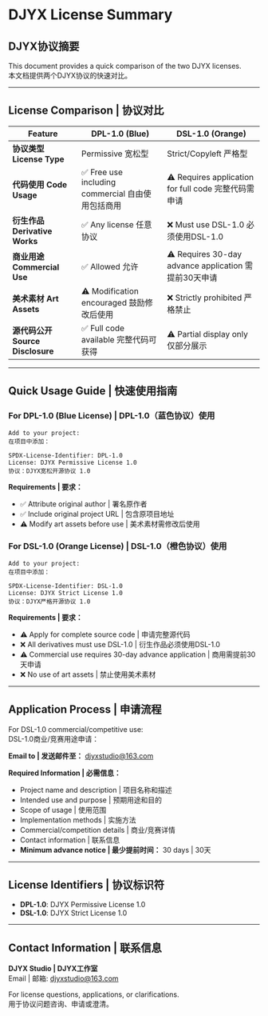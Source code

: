 # DJYX License Summary
## DJYX协议摘要

This document provides a quick comparison of the two DJYX licenses.  
本文档提供两个DJYX协议的快速对比。

---

## License Comparison | 协议对比

| Feature | DPL-1.0 (Blue) | DSL-1.0 (Orange) |
|---------|-----------------|-------------------|
| **协议类型 License Type** | Permissive 宽松型 | Strict/Copyleft 严格型 |
| **代码使用 Code Usage** | ✅ Free use including commercial 自由使用包括商用 | ⚠️ Requires application for full code 完整代码需申请 |
| **衍生作品 Derivative Works** | ✅ Any license 任意协议 | ❌ Must use DSL-1.0 必须使用DSL-1.0 |
| **商业用途 Commercial Use** | ✅ Allowed 允许 | ⚠️ Requires 30-day advance application 需提前30天申请 |
| **美术素材 Art Assets** | ⚠️ Modification encouraged 鼓励修改后使用 | ❌ Strictly prohibited 严格禁止 |
| **源代码公开 Source Disclosure** | ✅ Full code available 完整代码可获得 | ⚠️ Partial display only 仅部分展示 |

---

## Quick Usage Guide | 快速使用指南

### For DPL-1.0 (Blue License) | DPL-1.0（蓝色协议）使用

```
Add to your project:
在项目中添加：

SPDX-License-Identifier: DPL-1.0
License: DJYX Permissive License 1.0
协议：DJYX宽松开源协议 1.0
```

**Requirements | 要求：**
- ✅ Attribute original author | 署名原作者
- ✅ Include original project URL | 包含原项目地址
- ⚠️ Modify art assets before use | 美术素材需修改后使用

### For DSL-1.0 (Orange License) | DSL-1.0（橙色协议）使用

```
Add to your project:
在项目中添加：

SPDX-License-Identifier: DSL-1.0
License: DJYX Strict License 1.0
协议：DJYX严格开源协议 1.0
```

**Requirements | 要求：**
- ⚠️ Apply for complete source code | 申请完整源代码
- ❌ All derivatives must use DSL-1.0 | 衍生作品必须使用DSL-1.0
- ⚠️ Commercial use requires 30-day advance application | 商用需提前30天申请
- ❌ No use of art assets | 禁止使用美术素材

---

## Application Process | 申请流程

For DSL-1.0 commercial/competitive use:  
DSL-1.0商业/竞赛用途申请：

**Email to | 发送邮件至：** djyxstudio@163.com

**Required Information | 必需信息：**
- Project name and description | 项目名称和描述
- Intended use and purpose | 预期用途和目的  
- Scope of usage | 使用范围
- Implementation methods | 实施方法
- Commercial/competition details | 商业/竞赛详情
- Contact information | 联系信息
- **Minimum advance notice | 最少提前时间：** 30 days | 30天

---

## License Identifiers | 协议标识符

- **DPL-1.0**: DJYX Permissive License 1.0
- **DSL-1.0**: DJYX Strict License 1.0

---

## Contact Information | 联系信息

**DJYX Studio | DJYX工作室**  
Email | 邮箱: djyxstudio@163.com

For license questions, applications, or clarifications.  
用于协议问题咨询、申请或澄清。
